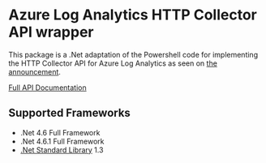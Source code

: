# Azure Log Analytics HTTP Collector API wrapper

This package is a .Net adaptation of the Powershell code for implementing the HTTP Collector API for Azure Log Analytics as seen on [the announcement](https://blogs.technet.microsoft.com/msoms/2016/08/30/http-data-collector-api-send-us-data-from-space-or-anywhere/).

[Full API Documentation](https://azure.microsoft.com/documentation/articles/log-analytics-data-collector-api/)

## Supported Frameworks

* .Net 4.6 Full Framework
* .Net 4.6.1 Full Framework
* [.Net Standard Library](https://docs.microsoft.com/en-us/dotnet/articles/standard/library) 1.3
